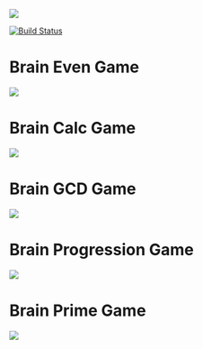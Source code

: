 <a href="https://codeclimate.com/github/codeclimate/codeclimate/maintainability"><img src="https://api.codeclimate.com/v1/badges/a99a88d28ad37a79dbf6/maintainability" /></a>

[![Build Status](https://travis-ci.com/ushankax/python-project-lvl1.svg?branch=master)](https://travis-ci.com/ushankax/python-project-lvl1)

# Brain Even Game
<a href="https://asciinema.org/a/294855" target="_blank"><img src="https://asciinema.org/a/294855.svg" /></a>

# Brain Calc Game
<a href="https://asciinema.org/a/294850" target="_blank"><img src="https://asciinema.org/a/294850.svg" /></a>

# Brain GCD Game
<a href="https://asciiinema.org/a/294860" target="_blank"><img src="https://asciinema.org/a/294860.svg" /></a>

# Brain Progression Game
<a href="https://asciinema.org/a/294867" target="_blank"><img src="https://asciinema.org/a/294867.svg" /></a>

# Brain Prime Game
<a href="https://asciinema.org/a/294862" target="_blank"><img src="https://asciinema.org/a/294862.svg" /></a>
